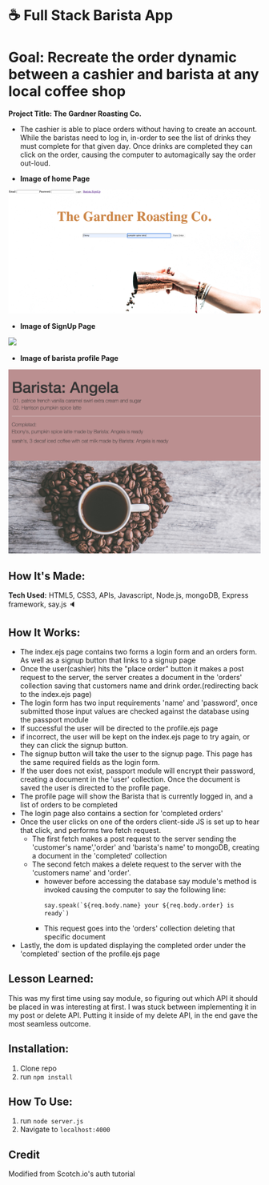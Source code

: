 # :coffee: Full Stack Barista App

# Goal: Recreate the order dynamic between a cashier and barista at any local coffee shop

**Project Title: The Gardner Roasting Co.**
  - The cashier is able to place orders without having to create an account. While the baristas need to log in, in-order to see the list of drinks they must complete for that given day. Once drinks are completed they can click on the order, causing the computer to automagically say the order out-loud.

* **Image of home Page**

![](public/img/home.png)

* **Image of SignUp Page**

![](public/img/signup.png)

* **Image of barista profile Page**

![](public/img/profile.png)

## How It's Made:

**Tech Used:** HTML5, CSS3, APIs, Javascript, Node.js, mongoDB, Express framework, say.js :speaker:

## How It Works:

  * The index.ejs page contains two forms a login form and an orders form. As well as a signup button that links to a signup page
  * Once the user(cashier) hits the "place order" button it makes a post request to the server, the server creates a document in the 'orders' collection saving that customers name and drink order.(redirecting back to the index.ejs page)
  * The login form has two input requirements 'name' and 'password', once submitted those input values are checked against the database using the passport module
  * If successful the user will be directed to the profile.ejs page
  * if incorrect, the user will be kept on the index.ejs page to try again, or they can click the signup button.
  * The signup button will take the user to the signup page. This page has the same required fields as the login form.
  * If the user does not exist, passport module will encrypt their password, creating a document in the 'user' collection. Once the document is saved the user is directed to the profile page.
  * The profile page will show the Barista that is currently logged in, and a list of orders to be completed
  * The login page also contains a section for 'completed orders'
  * Once the user clicks on one of the orders client-side JS is set up to hear that click, and performs two fetch request.
      * The first fetch makes a post request to the server sending the 'customer's name','order' and 'barista's name' to mongoDB, creating a document in the 'completed' collection
      * The second fetch makes a delete request to the server with the 'customers name' and 'order'.
          * however before accessing the database say module's method is invoked causing the computer to say the following line:
            ```
            say.speak(`${req.body.name} your ${req.body.order} is ready`)
            ```
          * This request goes into the 'orders' collection deleting that specific document
  * Lastly, the dom is updated displaying the completed order under the 'completed' section of the profile.ejs page

## Lesson Learned:
  This was my first time using say module, so figuring out which API it should be placed in was interesting at first. I was stuck between implementing it in my post or delete API. Putting it inside of my delete API, in the end gave the most seamless outcome. 


## Installation:

1. Clone repo
2. run `npm install`

## How To Use:

1. run `node server.js`
2. Navigate to `localhost:4000`

## Credit

Modified from Scotch.io's auth tutorial
